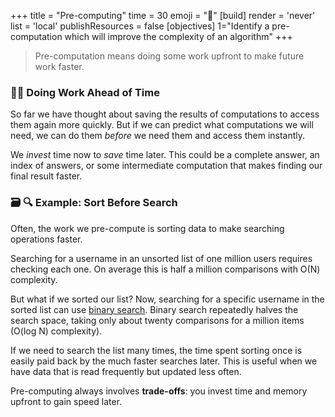 +++
title = "Pre-computing"
time = 30
emoji = "🔮"
[build]
  render = 'never'
  list = 'local'
  publishResources = false
[objectives]
    1="Identify a pre-computation which will improve the complexity of an algorithm"
+++

> Pre-computation means doing some work upfront to make future work faster.

### 💪🏾 Doing Work Ahead of Time

So far we have thought about saving the results of computations to access them again more quickly. But if we can predict what computations we will need, we can do them _before_ we need them and access them instantly. 

We _invest_ time now to _save_ time later. This could be a complete answer, an index of answers, or some intermediate computation that makes finding our final result faster. 

### 🗃️ 🔍 Example: Sort Before Search

Often, the work we pre-compute is sorting data to make searching operations faster. 

Searching for a username in an unsorted list of one million users requires checking each one. On average this is half a million comparisons with O(N) complexity. 

But what if we sorted our list? Now, searching for a specific username in the sorted list can use [binary search](logic/sprints/1/prep/#bisection). Binary search repeatedly halves the search space, taking only about twenty comparisons for a million items (O(log N) complexity).

If we need to search the list many times, the time spent sorting once is easily paid back by the much faster searches later. This is useful when we have data that is read frequently but updated less often.


Pre-computing always involves **trade-offs**: you invest time and memory upfront to gain speed later. 